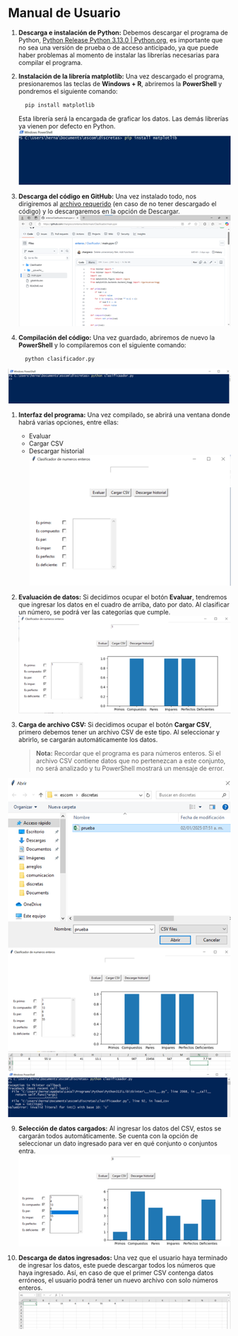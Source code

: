 # Manual de Usuario

1. **Descarga e instalación de Python:**
   Debemos descargar el programa de Python, [Python Release Python 3.13.0 | Python.org](https://www.python.org), es importante que no sea una versión de prueba o de acceso anticipado, ya que puede haber problemas al momento de instalar las librerías necesarias para compilar el programa.

2. **Instalación de la librería matplotlib:**
   Una vez descargado el programa, presionaremos las teclas de **Windows + R**, abriremos la **PowerShell** y pondremos el siguiente comando:
     
   ```bash
     pip install matplotlib
   ```

   Esta librería será la encargada de graficar los datos. Las demás librerías ya vienen por defecto en Python.
![Imagen de powershell](img/2.png)


3. **Descarga del código en GitHub:**
   Una vez instalado todo, nos dirigiremos al [archivo requerido](../Clasificador/main.pyw) (en caso de no tener descargado el código) y lo descargaremos en la opción de Descargar.
![GitHub](img/3.png)


4. **Compilación del código:**
   Una vez guardado, abriremos de nuevo la **PowerShell** y lo compilaremos con el siguiente comando:
     
   ```bash
     python clasificador.py
   ```
![PS](img/5.png)


1. **Interfaz del programa:**
   Una vez compilado, se abrirá una ventana donde habrá varias opciones, entre ellas:
     - Evaluar
     - Cargar CSV
     - Descargar historial
![Inicio](img/6.png)


6. **Evaluación de datos:**
   Si decidimos ocupar el botón **Evaluar**, tendremos que ingresar los datos en el cuadro de arriba, dato por dato. Al clasificar un número, se podrá ver las categorías que cumple.
![Evaluar](img/7.png)


8. **Carga de archivo CSV:**
   Si decidimos ocupar el botón **Cargar CSV**, primero debemos tener un archivo CSV de este tipo. Al seleccionar y abrirlo, se cargarán automáticamente los datos.

   > **Nota:** Recordar que el programa es para números enteros. Si el archivo CSV contiene datos que no pertenezcan a este conjunto, no será analizado y tu PowerShell mostrará un mensaje de error.

![Carpeta](img/8.png)
![Csv](img/9.png)
![excel](img/10.png)
![ps3](img/11.png)


9. **Selección de datos cargados:**
   Al ingresar los datos del CSV, estos se cargarán todos automáticamente. Se cuenta con la opción de seleccionar un dato ingresado para ver en qué conjunto o conjuntos entra.
![seleccion](img/12.png)


10. **Descarga de datos ingresados:**
   Una vez que el usuario haya terminado de ingresar los datos, este puede descargar todos los números que haya ingresado. Así, en caso de que el primer CSV contenga datos erróneos, el usuario podrá tener un nuevo archivo con solo números enteros.
![purga](img/13.png)
